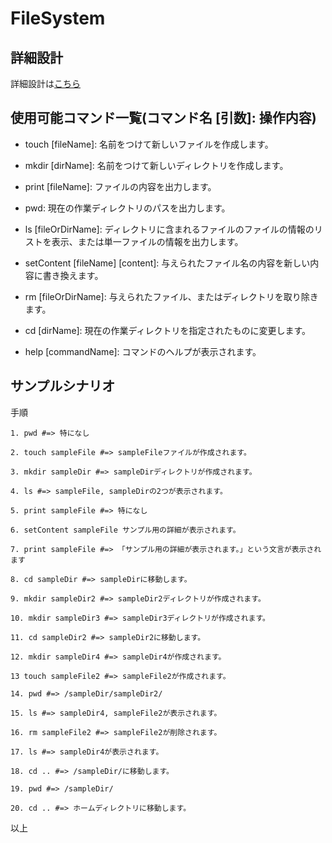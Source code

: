 # FileSystem

## 詳細設計

詳細設計は[こちら](https://github.com/yohei0920/FileSystem/blob/main/%E3%83%95%E3%82%A1%E3%82%A4%E3%83%AB%E3%82%B7%E3%82%B9%E3%83%86%E3%83%A0%E8%A8%AD%E8%A8%88.md)

## 使用可能コマンド一覧(コマンド名 [引数]: 操作内容)

- touch [fileName]: 名前をつけて新しいファイルを作成します。

- mkdir [dirName]: 名前をつけて新しいディレクトリを作成します。

- print [fileName]: ファイルの内容を出力します。

- pwd: 現在の作業ディレクトリのパスを出力します。

- ls [fileOrDirName]: ディレクトリに含まれるファイルのファイルの情報のリストを表示、または単一ファイルの情報を出力します。

- setContent [fileName] [content]: 与えられたファイル名の内容を新しい内容に書き換えます。

- rm [fileOrDirName]: 与えられたファイル、またはディレクトリを取り除きます。

- cd [dirName]: 現在の作業ディレクトリを指定されたものに変更します。

- help [commandName]: コマンドのヘルプが表示されます。



## サンプルシナリオ

手順
~~~~~~~~~
1. pwd #=> 特になし

2. touch sampleFile #=> sampleFileファイルが作成されます。

3. mkdir sampleDir #=> sampleDirディレクトリが作成されます。

4. ls #=> sampleFile, sampleDirの2つが表示されます。

5. print sampleFile #=> 特になし

6. setContent sampleFile サンプル用の詳細が表示されます。

7. print sampleFile #=> 「サンプル用の詳細が表示されます。」という文言が表示されます

8. cd sampleDir #=> sampleDirに移動します。

9. mkdir sampleDir2 #=> sampleDir2ディレクトリが作成されます。

10. mkdir sampleDir3 #=> sampleDir3ディレクトリが作成されます。

11. cd sampleDir2 #=> sampleDir2に移動します。

12. mkdir sampleDir4 #=> sampleDir4が作成されます。

13 touch sampleFile2 #=> sampleFile2が作成されます。

14. pwd #=> /sampleDir/sampleDir2/

15. ls #=> sampleDir4, sampleFile2が表示されます。

16. rm sampleFile2 #=> sampleFile2が削除されます。

17. ls #=> sampleDir4が表示されます。

18. cd .. #=> /sampleDir/に移動します。

19. pwd #=> /sampleDir/

20. cd .. #=> ホームディレクトリに移動します。
~~~~~~~~~

以上
